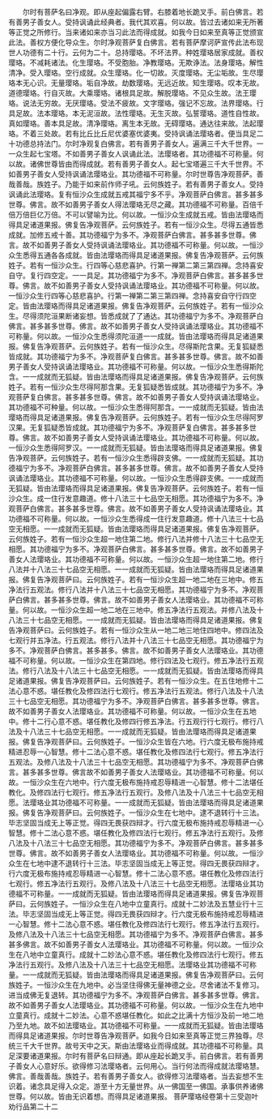 <!-- { "loadSidebar": true } -->
　　尔时有菩萨名曰净观。即从座起偏露右臂。右膝着地长跪叉手。前白佛言。若有善男子善女人。受持讽诵此经典者。我代其欢喜。何以故。皆过去诸如来无所著等正觉之所修行。当来诸如来亦当习此法而得成就。如我今日如来至真等正觉颁宣此法。善权方便化导众生。尔时净观菩萨复白佛言。若有菩萨摩诃萨宣传此法布现世人功德有二十行。云何为二十。总持璎珞。不坏法界。种姓璎珞居家成就。善权璎珞。不减耗诸法。化生璎珞。不受胞胎。净教璎珞。无欺诤法。法身璎珞。解性清净。受入璎珞。空行成就。众生璎珞。化一切故。灭度璎珞。无尘垢故。生尽璎珞本无心识。无量璎珞。垢自净故。劫数璎珞。无远近故。知生璎珞。叹本无故。道德璎珞。行自灭故。大乘璎珞。诸根具足故。解脱璎珞。不见众生故。法王璎珞。说法无穷故。无厌璎珞。受法不疲故。文字璎珞。强记不忘故。法界璎珞。行具足故。法本璎珞。本无泥洹故。法性璎珞。无生灭故。弘誓璎珞。道性自性故。真如璎珞。善本具足故。清净璎珞。离生本无故。无碍璎珞。通达往来故。法起璎珞。不着三处故。若有比丘比丘尼优婆塞优婆夷。受持讽诵法璎珞者。便当具足二十功德总持法门。尔时净观复白佛言。若有善男子善女人。遍满三千大千世界。一一众生起七宝塔。不如善男子善女人讽诵此法。法璎珞者。其功德福不可称量。何以故。诸佛世尊皆由而得成就。若有善男子善女人。起七宝塔遍三千大千世界。不如善男子善女人受持讽诵法璎珞业。其功德福不可称量。尔时世尊告净观菩萨。善哉善哉。族姓子。乃能于如来前作师子吼。云何族姓子。若有善男子善女人。受持讽诵此法璎珞。复有恒沙众生成就五戒其福宁多不乎。净观菩萨白佛言。甚多甚多世尊。佛言。故不如善男子善女人得法璎珞无尽之藏。其功德福不可称量。百倍千倍万倍巨亿万倍。不可以譬喻为比。何以故。一恒沙众生成就五戒。皆由法璎珞而得具足诸道果报。佛复告净观菩萨。云何族姓子。若有一恒沙众生。尽得五通皆悉成就。加修五戒十善。其功德福宁为多不。净观菩萨白佛言。甚多甚多世尊。佛言。故不如善男子善女人受持讽诵法璎珞业。其功德福不可称量。何以故。一恒沙众生悉得五通各各成就。皆由法璎珞而得具足诸道果报。佛复告净观菩萨。云何族姓子。若有一恒沙众生。行四等心慈悲喜护。行第一禅第二第三第四禅。念持喜安自守。复行四空定。一一具足。其功德福宁为多不。净观菩萨白佛言。甚多甚多世尊。佛言。故不如善男子善女人受持讽诵法璎珞业。其功德福不可称量。何以故。一恒沙众生行四等心慈悲喜护。行第一禅第二第三第四禅。念持喜安自守行四空定。皆由法璎珞而得具足诸道果报。佛复告净观菩萨。云何族姓子。若有一恒沙众生。尽得须陀洹果断诸妄想。皆悉成就了了通达。其功德福宁为多不。净观菩萨白佛言。甚多甚多世尊。佛言。故不如善男子善女人受持讽诵法璎珞业。其功德福不可称量。何以故。一恒沙众生悉得须陀洹道一一成就。皆由法璎珞而得具足诸道果报。佛复告净观菩萨。云何族姓子。若有一恒沙众生。尽得斯陀含果。无复狐疑悉皆成就。其功德福宁为多不。净观菩萨复白佛言。甚多甚多世尊。佛言。故不如善男子善女人受持讽诵法璎珞业。其功德福不可称量。何以故。一恒沙众生悉得斯陀含。一一成就而无狐疑。皆由法璎珞而得具足诸道果报。佛复告净观菩萨。云何族姓子。若有一恒沙众生尽得阿那含果。无复狐疑悉皆成就。其功德福宁为多不。净观菩萨复白佛言。甚多甚多世尊。佛言。故不如善男子善女人受持讽诵法璎珞业。其功德福不可种量。何以故。一恒沙众生悉得阿那含。一一成就而无狐疑。皆由法璎珞而得具足诸道果报。佛复告净观菩萨。云何族姓子。若有一恒沙众生尽得阿罗汉果。无复狐疑悉皆成就。其功德福宁为多不。净观菩萨复白佛言。甚多甚多世尊。佛言。故不如善男子善女人受持讽诵法璎珞业。其功德福不可称量。何以故。一恒沙众生悉得阿罗汉。一一成就而无狐疑。皆由法璎珞而得具足诸道果报。佛复告净观菩萨。云何族姓子。若有一恒沙众生悉得辟支佛。一一成就而无狐疑。其功德福宁为多不。净观菩萨白佛言。甚多甚多世尊。佛言。故不如善男子善女人受持讽诵法璎珞业。其功德福不可称量。何以故。一恒沙众生悉得辟支佛。一一成就而无狐疑。皆由法璎珞而得具足诸道果报。佛复告净观菩萨。云何族姓子。若有一恒沙众生。成一住行发意趣道。修十八法三十七品空无相愿。其功德福宁为多不。净观菩萨白佛言。甚多甚多世尊。佛言。故不如善男子善女人受持讽诵法璎珞业。其功德福不可称量。何以故。一恒沙众生悉得成一住行发意趣道。修十八法三十七品空无相愿。一一成就而无狐疑。皆由法璎珞而得具足诸道果报。佛复告净观菩萨。云何族姓子。若有一恒沙众生超一地住第二地。修行八法并修十八法三十七品空无相愿。其功德福宁为多不。净观菩萨白佛言。甚多甚多世尊。佛言。故不如善男子善女人法璎珞业。其功德福不可称量。何以故。一恒沙众生超一地住第二地。修行八法并十八法三十七品空无相愿。一一成就而无狐疑。皆由法璎珞而得具足诸道果报。佛复告净观菩萨曰。云何族姓子。若有一恒沙众生超一地二地在三地中。修五净法行五观法。修行八法并十八法三十七品空无相愿。其功德福宁为多不。净观菩萨白佛言。甚多甚多世尊。佛言。故不如善男子善女人法璎珞业。其功德福不可称量。何以故。一恒沙众生超一地二地在三地中。修五净法行五观法。并修八法及十八法三十七品空无相愿。一一成就而无狐疑。皆由法璎珞而得具足诸道果报。佛复告净观菩萨曰。云何族姓子。若有一恒沙众生从一地二地三地住四地中。修四法及七观行并五净法。行五观法。修行八法并十八法三十七品空无相愿。其功德福宁为多不。净观菩萨白佛言。甚多甚多。佛言。故不如善男子善女人法璎珞业。其功德福不可称量。何以故。一恒沙众生在第四地。修行四法及七观行。修五净法行五观法。修行八法及十八法三十七品空无相愿。一一成就而无狐疑。皆由法璎珞而得具足诸道果报。佛复告净观菩萨曰。云何族姓子。若有一恒沙众生。在五住地修十二法心意不惑。堪任教化及修四法行七观行。修五净法行五观法。修行八法及十八法三十七品空无相愿。其功德福宁为多不。净观菩萨白佛言。甚多甚多世尊。佛言。故不如善男子善女人法璎珞业。其功德福不可称量。何以故。一恒沙众生在五地中。修十二行心意不惑。堪任教化及修四行修五净法。行五观行行七观行。修行八法及十八法三十七品空无相愿。一一成就而无狐疑。皆由法璎珞而得具足诸道果报。佛复告净观菩萨曰。云何族姓子。一恒沙众生皆在六地。行六度无极布施持戒精进忍辱一心智慧。修十二法心意不惑。堪任教化及修四法行七观行。修五净法行五观法。及修八法及十八法三十七品空无相愿。其功德福宁为多不。净观菩萨白佛言。甚多甚多世尊。佛言故不如善男子善女人法璎珞业。其功德福不可称量。何以故。一恒沙众生在六地中。行六度无极布施持戒忍辱精进一心智慧。修十二法堪任教化。及修四法行七观行。修五净法行五观行。及修八法及十八法三十七品空无相愿。法璎珞业其功德福不可称量。一一成就而无狐疑。皆由法璎珞而得具足诸道果报。佛复告净观菩萨曰。云何族姓子。一恒沙众生在七地中。逮不退转行十三法。毕志坚固当成无上等正觉。得四无畏获四辩才。行六度无极布施持戒忍辱精进一心智慧。修十二法心意不惑。堪任教化及修四法行七观行。修五净法行五观行。及修八法及十八法三十七品空无相愿。其功德福宁为多不。净观菩萨白佛言。甚多甚多世尊。佛言。故不如善男子善女人法璎珞业。其功德福不可称量。何以故。一恒沙众生在七地中逮不退转行十三法。毕志坚固当成无上等正觉。得四无畏获四辩才。行六度无极布施持戒忍辱精进一心智慧。修十二法心意不惑。堪任教化及修四法行七观行。修五净法行五观行。及修八法及十八法三十七品空无相愿。法璎珞业其功德福不可称量。一一成就而无狐疑。皆由法璎珞而得具足诸道果报。佛复告净观菩萨曰。云何族姓子。一恒沙众生在八地中立童真行。成就十二妙法及五慧业行十三法。毕志坚固当成无上等正觉。得四无畏获四辩才。行六度无极布施持戒忍辱精进一心智慧。修十二法心意不惑。堪任教化及修四法行七观行。修五净法行五观行。及修八法及十八法三十七品空无相愿。其功德福宁为多不。净观菩萨白佛言。甚多甚多佛言。故不如善男子善女人法璎珞业。其功德福不可称量。何以故。一恒沙众生在八地中立童真行。成就十二妙法心意不惑。堪任教化及修四法行七观行。修五净法行五观行。及修八法及十八法三十七品空无相愿。法璎珞业其功德福不可称量。一一成就而无狐疑。皆由法璎珞而得具足诸道果报。佛复告净观菩萨曰。云何族姓子。一恒沙众生在九地中。必当坚住得佛无量神德之业。尽舍诸法不复修习。进当成佛无复退转。其功德福宁为多不。净观菩萨白佛言。甚多甚多世尊。佛言。故不如善男子善女人法璎珞业。其功德福不可称量。何以故。一恒沙众生在九地中立童真行。成就十二妙法。心意不惑堪任教化。如此之比满十方恒沙及前一地二地乃至九地。故不如法璎珞业。其功德福不可称量。一一成就而无狐疑。皆由法璎珞而得具足诸道果报。尔时世尊告净观菩萨。如我今日如来至真等正觉三界独尊。尽统三千大千世界。故号天中之天。斯由法璎珞业而得成就。其功德福不可称量。具足深要诸道果报。尔时有菩萨名曰辩通。即从座起长跪叉手。前白佛言。若有善男子善女人心意好乐。欲得修习法璎珞者。云何用心。当行何法而得成就法璎珞慧。佛言。善哉善哉。族姓子。若有善男子善女人。欲得修习法璎珞者。当去妄想不生识着。诸念具足得入众定。游至十方无量世界。从一佛国至一佛国。承事供养诸佛世尊。何以故。皆由无识着想。而得具足诸道果报。
菩萨璎珞经卷第十三受迦叶劝行品第二十二
